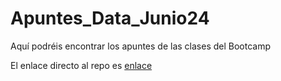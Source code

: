 # Apuntes_Data_Junio24
Aquí podréis encontrar los apuntes de las clases del Bootcamp

El enlace directo al repo es [enlace](https://github.com/GammaTechData/Apuntes_Data_Junio24)